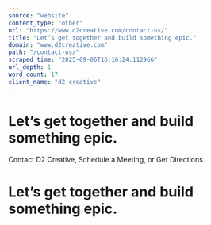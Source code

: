 ```yaml
---
source: "website"
content_type: "other"
url: "https://www.d2creative.com/contact-us/"
title: "Let’s get together and build something epic."
domain: "www.d2creative.com"
path: "/contact-us/"
scraped_time: "2025-09-06T16:16:24.112966"
url_depth: 1
word_count: 17
client_name: "d2-creative"
---
```


# Let’s get together and build something epic.

Contact D2 Creative, Schedule a Meeting, or Get Directions

# Let’s get together and build something epic.